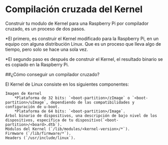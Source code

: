 Compilación cruzada del Kernel
==================================

Construir tu modulo de Kernel para una Raspberry Pi por compilador cruzado, es un proceso de dos pasos. 

*El primero, es construir el Kernel modificado para la Raspberry Pi, en un equipo con alguna distribución Linux. Que es un proceso que lleva algo de tiempo, pero solo se hace una sola vez. 

*El segundo paso es después de construir el Kernel, el resultado binario se es copiado en la Raspberry Pi.

##¿Cómo conseguir un compilador cruzado? 
	
El Kernel de Linux consiste en los siguientes componentes:
	
	Imagen de Kernel
		*Plataforma de 32 bits: `<boot-partition>/zImage` o `<boot-partition>/uImage`, dependiendo de las compatibilidades y configuración de u-boot.
		*Plataforma de 64 bits: `<boot-partition>/Image`.
	Árbol binario de dispositivos, una descripción de bajo nivel de los dispositivos, especifica de tu dispositivo(`<boot-partition>/<board>.dtb`).
	Módulos del Kernel (`/lib/modules/<kernel-version>/*`).
	Firmware (`/lib/firmware/*`).
	Headers (`/usr/include/linux`).
 
